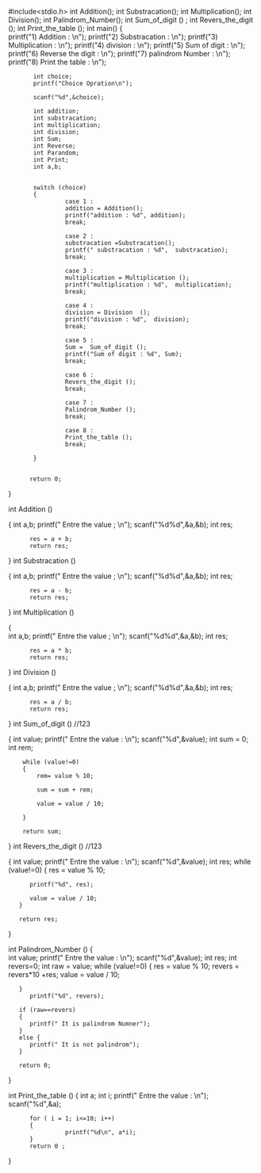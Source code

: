 #include<stdio.h>
int Addition();
int Substracation();
int Multiplication();
int Division();
int Palindrom_Number();
int Sum_of_digit () ;
int Revers_the_digit ();
int  Print_the_table ();
int main()
{      
           printf("1) Addition  : \n");
           printf("2) Substracation  : \n");
           printf("3) Multiplication  : \n");
           printf("4) division  : \n");
           printf("5) Sum of digit  : \n");
           printf("6) Reverse the digit  : \n");
           printf("7) palindrom Number  : \n");
           printf("8) Print the table  : \n");

           int choice;
           printf("Choice Opration\n");

           scanf("%d",&choice);

           int addition;
           int substracation;
           int multiplication;
           int division;
           int Sum;
           int Reverse;
           int Parandom;
           int Print;
           int a,b;
          

           switch (choice)
           { 
                    case 1 :
                    addition = Addition();
                    printf("addition : %d", addition);
                    break;

                    case 2 : 
                    substracation =Substracation();
                    printf(" substracation : %d",  substracation);
                    break;

                    case 3 :
                    multiplication = Multiplication ();
                    printf("multiplication : %d",  multiplication);
                    break;

                    case 4 :
                    division = Division  ();
                    printf("division : %d",  division);
                    break;

                    case 5 :
                    Sum =  Sum_of_digit ();
                    printf("Sum of digit : %d", Sum);
                    break;

                    case 6 :
                    Revers_the_digit ();
                    break;

                    case 7 :
                    Palindrom_Number ();
                    break;

                    case 8 :
                    Print_the_table ();
                    break;
                   
           }
         
       
          return 0;
}

int Addition ()

{
         int a,b;
         printf(" Entre the value ; \n");
         scanf("%d%d",&a,&b);
          int res;

          res = a + b;
          return res;
}
int Substracation ()

{
         int a,b;
         printf(" Entre the value ; \n");
         scanf("%d%d",&a,&b);
          int res;

          res = a - b;
          return res;
}
int Multiplication ()

{         
          int a,b;
         printf(" Entre the value ; \n");
         scanf("%d%d",&a,&b);
          int res;

          res = a * b;
          return res;
}
int Division  ()

{        int a,b;
         printf(" Entre the value ; \n");
         scanf("%d%d",&a,&b);
         int res;

          res = a / b;
          return res;
}
int Sum_of_digit ()  //123

{
        int value;
        printf(" Entre the value : \n");
        scanf("%d",&value);
        int sum = 0;
        int rem;

        while (value!=0)
        {
            rem= value % 10;
            
            sum = sum + rem;

            value = value / 10;

        }

        return sum;
        
       
}
int Revers_the_digit ()  //123

{       int value;
        printf(" Entre the value : \n");
        scanf("%d",&value);
        int res;
       while (value!=0)
       {
          res = value % 10;

          printf("%d", res);

          value = value / 10;
       }

       return res;
       
}

 int Palindrom_Number ()
 {  
         int value;
        printf(" Entre the value : \n");
        scanf("%d",&value);
        int res;
        int revers=0;
        int raw = value;
       while (value!=0)
       {
          res = value % 10;
          revers  = revers*10 +res;
          value = value / 10;
          
       }
          printf("%d", revers);

       if (raw==revers)
       {
          printf(" It is palindrom Numner");
       }
       else {
          printf(" It is not palindrom");
       }

       return 0;

 }

 int  Print_the_table ()
 {
          int a;
          int i;
          printf(" Entre the value : \n");
          scanf("%d",&a);

          for ( i = 1; i<=10; i++)
          {
                    printf("%d\n", a*i);
          }
          return 0 ;
          
 }
